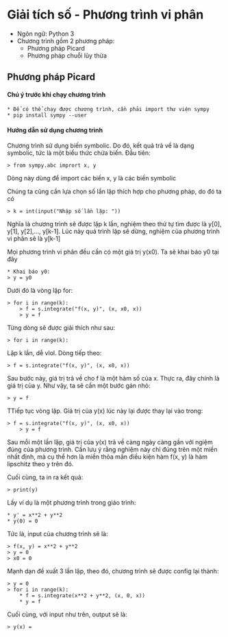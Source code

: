# Giải tích số - Phương trình vi phân
* Ngôn ngữ: Python 3	
* Chương trình gồm 2 phương pháp: 
	* Phương pháp Picard
	* Phương pháp chuỗi lũy thừa
## Phương pháp Picard
#### Chú ý trước khi chạy chương trình
	* Để có thể chạy được chương trình, cần phải import thư viện sympy
	* pip install sympy --user
#### Hướng dẫn sử dụng chương trình
Chương trình sử dụng biến symbolic. Do đó, kết quả trả về là dạng symbolic, tức là một biểu thức chứa biến. Đầu tiên:
	
	> from sympy.abc imprort x, y
Dòng này dùng để import các biến x, y là các biến symbolic

Chúng ta cũng cần lựa chọn số lần lặp thích hợp cho phương pháp, do đó ta có 
	
	> k = int(input("Nhập số lần lặp: "))
Nghĩa là chương trình sẽ được lặp k lần, nghiệm theo thứ tự tìm được là y[0], y[1], y[2],..., y[k-1]. Lúc này quá trình lặp sẽ dừng, nghiệm của phương trình vi phân sẽ là y[k-1]

Mọi phương trình vi phân đều cần có một giá trị y(x0). Ta sẽ khai báo y0 tại đây

	* Khai báo y0:
	> y = y0
Dưới đó là vòng lặp for:

	> for i in range(k):
		> f = s.integrate("f(x, y)", (x, x0, x))
		> y = f
Từng dòng sẽ được giải thích như sau:

	> for i in range(k):
Lặp k lần, dễ vlol. Dòng tiếp theo:

	> f = s.integrate("f(x, y)", (x, x0, x))	
Sau bước này, giá trị trả về cho f là một hàm số của x. Thực ra, đây chính là giá trị của y. Như vậy, ta sẽ cần một bước gán nhỏ:

	> y = f
TTiếp tục vòng lặp. Giá trị của y(x) lúc này lại được thay lại vào trong:

	> f = s.integrate("f(x, y)", (x, x0, x))
		> y = f
Sau mỗi một lần lặp, giá trị của y(x) trả về càng ngày càng gần với ngiệm đúng của phương trình. Cần lưu ý rằng nghiệm này chỉ đúng trên một miền nhất định, mà cụ thể hơn là miền thỏa mãn điều kiện hàm f(x, y) là hàm lipschitz theo y trên đó. 

Cuối cùng, ta in ra kết quả:

	> print(y)
Lấy ví dụ là một phương trình trong giáo trình:

	* y' = x**2 + y**2
	* y(0) = 0
Tức là, input của chương trình sẽ là:

	> f(x, y) = x**2 + y**2
	> y = 0
	> x0 = 0
Mạnh dạn đề xuất 3 lần lặp, theo đó, chương trình sẽ được config lại thành:

	> y = 0
	> for i in range(k):
		* f = s.integrate(x**2 + y**2, (x, 0, x))
		* y = f
Cuối cùng, với input như trên, output sẽ là:

	> y(x) = 
